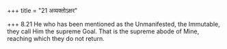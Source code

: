 +++
title = "21 अव्यक्तोऽक्षर"

+++
8.21 He who has been mentioned as the Unmanifested, the Immutable, they
call Him the supreme Goal. That is the supreme abode of Mine, reaching
which they do not return.
